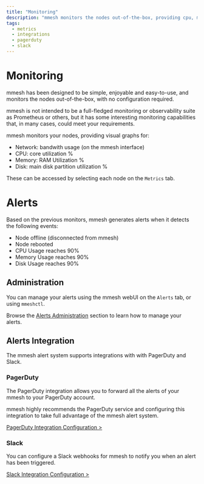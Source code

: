```yaml
---
title: "Monitoring"
description: "mmesh monitors the nodes out-of-the-box, providing cpu, memory, disk and network usage statistics. We also provide alerts and integrate with PagerDuty and Slack."
tags:
  - metrics
  - integrations
  - pagerduty
  - slack
---
```


# Monitoring

mmesh has been designed to be simple, enjoyable and easy-to-use, and monitors the nodes out-of-the-box, with no configuration required.

mmesh is not intended to be a full-fledged monitoring or observability suite as Prometheus or others, but it has some interesting monitoring capabilities that, in many cases, could meet your requirements.

mmesh monitors your nodes, providing visual graphs for:

- Network: bandwith usage (on the mmesh interface)
- CPU: core utilization %
- Memory: RAM Utilization %
- Disk: main disk partition utilization %

These can be accessed by selecting each node on the `Metrics` tab.

# Alerts

Based on the previous monitors, mmesh generates alerts when it detects the following events:

- Node offline (disconnected from mmesh)
- Node rebooted
- CPU Usage reaches 90%
- Memory Usage reaches 90%
- Disk Usage reaches 90%

## Administration

You can manage your alerts using the mmesh webUI on the `Alerts` tab, or using `mmeshctl`.

Browse the [Alerts Administration](alerts.md) section to learn how to manage your alerts.


## Alerts Integration

The mmesh alert system supports integrations with with PagerDuty and Slack.

### PagerDuty

The PagerDuty integration allows you to forward all the alerts of your mmesh to your PagerDuty account.

mmesh highly recommends the PagerDuty service and configuring this integration to take full advantage of the mmesh alert system.

[PagerDuty Integration Configuration >](account.md#pagerduty)


### Slack

You can configure a Slack webhooks for mmesh to notify you when an alert has been triggered.

[Slack Integration Configuration >](account.md#slack)
